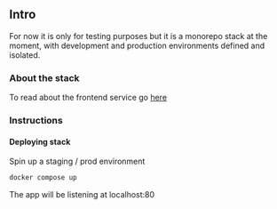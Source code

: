 ## Intro

For now it is only for testing purposes but it is a monorepo stack at the moment, with development and production environments defined and isolated.

### About the stack

To read about the frontend service go [here](/frontend/README.frontend.md)

### Instructions

#### Deploying stack

Spin up a staging / prod environment

```bash
docker compose up
```

The app will be listening at localhost:80